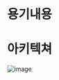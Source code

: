 # 용기내용

# 아키텍쳐
![image](https://user-images.githubusercontent.com/57899673/117116464-5faae880-adc9-11eb-80c8-a02a193eadba.png)
